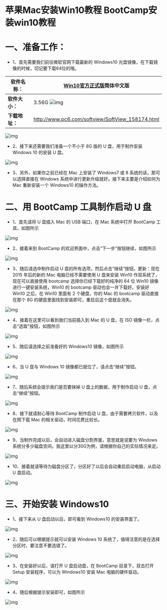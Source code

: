 # 苹果Mac安装Win10教程 BootCamp安装win10教程

# 一、准备工作：

- 1、首先需要我们前往微软官网下载最新的 Windows10 光盘镜像，在下载镜像的时候，切记要下载64位的哦。

| **软件名称：** | [Win10官方正式版](http://www.pc6.com/softview/SoftView_158174.html)简体中文版 |
| -------------- | ------------------------------------------------------------ |
| **软件大小：** | 3.56G ![img](http://2.pic.pc6.com/thumb/up/2015-7/2015730145014_600_0.jpg) |
| **下载地址：** | <http://www.pc6.com/softview/SoftView_158174.html>           |

![img](http://0.pic.pc6.com/thumb/up/2015-7/201507291932286440672_600_0.png)

- 2、接下来还需要我们准备一个不小于 8G 版的 U 盘，用于制作安装 Windows 10 的安装 U 盘。

![img](http://6.pic.pc6.com/thumb/up/2015-7/201507291932475728758_600_0.png)

- 3、另外，如果你之前已经在 Mac 上安装了 Windows7 或 8 系统的话，那可以选择直接在 Windows 系统中进行更新升级就好。接下来主要是介绍如何为 Mac 重新安装一个 Windows10 的操作方法。

# 二、用 BootCamp 工具制作启动 U 盘

- 1、首先请将 U 盘插入 Mac 的 USB 端口，在 Mac 系统中打开 BootCamp 工具，如图所示

![img](http://3.pic.pc6.com/thumb/up/2015-7/201507291933423988935_600_0.png)

- 2、接着来到 BootCamp 的欢迎界面中，点击“下一步”按钮继续，如图所示

![img](http://2.pic.pc6.com/thumb/up/2015-7/201507291933506119734_600_0.png)

- 3、随后请选中制作启动 U 盘的所有选项，然后点击“继续”按钮。更新：现在 2015 年后的新的 Mac 电脑已经不需要使用 U 盘来安装 Win10 作双系统了，现在可以直接使用 bootcamp 选择你已经下载好的纯净的 64 位 Win10 镜像进行一键安装系统，Win10 的 bootcamp 驱动也会一并下载好。安装好 Win10 之后，在 Win10 里面有 2 个硬盘，你的 Mac 的 bootcamp 驱动直接在那个 8G 的硬盘里面找到安装即可，重启后这个盘就会消失。

![img](http://0.pic.pc6.com/thumb/up/2015-7/201507291934143009092_600_0.png)

- 4、接着在这里可以看到我们当前插入到 Mac 的 U 盘，在 ISO 镜像一栏，点击“选取”按钮，如图所示

![img](http://6.pic.pc6.com/thumb/up/2015-7/201507291934267148878_600_0.png)

- 5、随后请选择之前准备好的 Windows10 镜像，如图所示

![img](http://7.pic.pc6.com/thumb/up/2015-7/201507291934396151869_600_0.png)

- 6、当 U 盘与 Windows 10 镜像都已就位了，请点击“继续”按钮。

![img](http://9.pic.pc6.com/thumb/up/2015-7/201507291934483256421_600_0.png)

- 7、随后系统会提示我们是否要抹掉 U 盘上的数据，用于制作启动 U 盘，点击“继续”按钮。

![img](http://0.pic.pc6.com/thumb/up/2015-7/201507291934576289472_600_0.png)

- 8、接下就请耐心等待 BootCamp 制作启动 U  盘，由于需要拷贝软件，以及在网下载 Mac 的相关驱动，时间花费比较长。

![img](http://5.pic.pc6.com/thumb/up/2015-7/201507291935119124357_600_0.png)

- 9、当制作完成以后，会自动进入磁盘分割界面，意思就是说要为 Windows 系统分多少磁盘空间。我这里以分30G为例，请根据你自己的实际情况来定。

![img](http://0.pic.pc6.com/thumb/up/2015-7/201507291935203398282_600_0.png)

- 10、接着就请等待为磁盘分区了，分区好了以后会自动重启启动电脑，从启动 U 盘启动。

![img](http://4.pic.pc6.com/thumb/up/2015-7/201507291935303252576_600_0.png)

# 三、开始安装 Windows10

- 1、接下来从 U 盘启动以后，即可看到 Windows10 的安装界面了。

![img](http://7.pic.pc6.com/thumb/up/2015-7/201507291935456255689_600_0.png)

- 2、随后可以根据提示就可以安装 Windows 10 系统了，值得注意的是在选择分区时，要注意不要选错了。

![img](http://9.pic.pc6.com/thumb/up/2015-7/201507291935588062941_600_0.png)

- 3、在安装好以后，请打开 U 盘启动盘，在 BootCamp 目录下，双击打开 Setup 安装程序，可以为 Windows10 安装 Mac 电脑的硬件驱动。

![img](http://0.pic.pc6.com/thumb/up/2015-7/201507291936065382002_600_0.png)

- 4、随后根据提示安装即可，如图所示

![img](http://5.pic.pc6.com/thumb/up/2015-7/201507291936165369917_600_0.png)